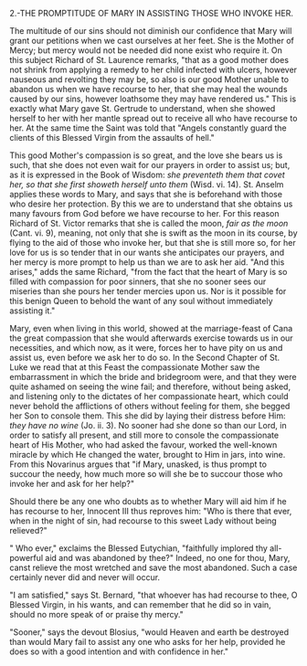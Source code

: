 
2.-THE PROMPTITUDE OF MARY IN ASSISTING THOSE WHO INVOKE HER.

The multitude of our sins should not diminish our confidence that Mary will grant our petitions when we cast ourselves at her feet. She is the Mother of Mercy; but mercy would not be needed did none exist who require it. On this subject Richard of St. Laurence remarks, \"that as a good mother does not shrink from applying a remedy to her child infected with ulcers, however nauseous and revolting they may be, so also is our good Mother unable to abandon us when we have recourse to her, that she may heal the wounds caused by our sins, however loathsome they may have rendered us.\" This is exactly what Mary gave St. Gertrude to understand, when she showed herself to her with her mantle spread out to receive all who have recourse to her. At the same time the Saint was told that \"Angels constantly guard the clients of this Blessed Virgin from the assaults of hell.\"

This good Mother\'s compassion is so great, and the love she bears us is such, that she does not even wait for our prayers in order to assist us; but, as it is expressed in the Book of Wisdom: *she preventeth them that covet her, so that she first showeth herself unto them* (Wisd. vi. 14). St. Anselm applies these words to Mary, and says that she is beforehand with those who desire her protection. By this we are to understand that she obtains us many favours from God before we have recourse to her. For this reason Richard of St. Victor remarks that she is called the moon, *fair as the moon* (Cant. vi. 9), meaning, not only that she is swift as the moon in its course, by flying to the aid of those who invoke her, but that she is still more so, for her love for us is so tender that in our wants she anticipates our prayers, and her mercy is more prompt to help us than we are to ask her aid. \"And this arises,\" adds the same Richard, \"from the fact that the heart of Mary is so filled with compassion for poor sinners, that she no sooner sees our miseries than she pours her tender mercies upon us. Nor is it possible for this benign Queen to behold the want of any soul without immediately assisting it.\"

Mary, even when living in this world, showed at the marriage-feast of Cana the great compassion that she would afterwards exercise towards us in our necessities, and which now, as it were, forces her to have pity on us and assist us, even before we ask her to do so. In the Second Chapter of St. Luke we read that at this Feast the compassionate Mother saw the embarrassment in which the bride and bridegroom were, and that they were quite ashamed on seeing the wine fail; and therefore, without being asked, and listening only to the dictates of her compassionate heart, which could never behold the afflictions of others without feeling for them, she begged her Son to console them. This she did by laying their distress before Him: *they have no wine* (Jo. ii. 3). No sooner had she done so than our Lord, in order to satisfy all present, and still more to console the compassionate heart of His Mother, who had asked the favour, worked the well-known miracle by which He changed the water, brought to Him in jars, into wine. From this Novarinus argues that \"if Mary, unasked, is thus prompt to succour the needy, how much more so will she be to succour those who invoke her and ask for her help?\"

Should there be any one who doubts as to whether Mary will aid him if he has recourse to her, Innocent III thus reproves him: \"Who is there that ever, when in the night of sin, had recourse to this sweet Lady without being relieved?\"

\" Who ever,\" exclaims the Blessed Eutychian, \"faithfully implored thy all-powerful aid and was abandoned by thee?\" Indeed, no one for thou, Mary, canst relieve the most wretched and save the most abandoned. Such a case certainly never did and never will occur.

\"I am satisfied,\" says St. Bernard, \"that whoever has had recourse to thee, O Blessed Virgin, in his wants, and can remember that he did so in vain, should no more speak of or praise thy mercy.\"

\"Sooner,\" says the devout Blosius, \"would Heaven and earth be destroyed than would Mary fail to assist any one who asks for her help, provided he does so with a good intention and with confidence in her.\"

